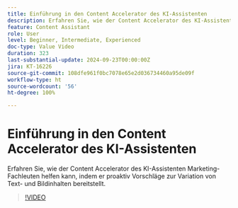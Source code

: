```yaml
---
title: Einführung in den Content Accelerator des KI-Assistenten
description: Erfahren Sie, wie der Content Accelerator des KI-Assistenten Marketing-Fachleuten helfen kann, indem er proaktiv Vorschläge zur Variation von Text- und Bildinhalten bereitstellt.
feature: Content Assistant
role: User
level: Beginner, Intermediate, Experienced
doc-type: Value Video
duration: 323
last-substantial-update: 2024-09-23T00:00:00Z
jira: KT-16226
source-git-commit: 108dfe961f0bc7078e65e2d036734460a95de09f
workflow-type: ht
source-wordcount: '56'
ht-degree: 100%

---
```



# Einführung in den Content Accelerator des KI-Assistenten

Erfahren Sie, wie der Content Accelerator des KI-Assistenten Marketing-Fachleuten helfen kann, indem er proaktiv Vorschläge zur Variation von Text- und Bildinhalten bereitstellt.

>[!VIDEO](https://video.tv.adobe.com/v/3434635/?learn=on)
